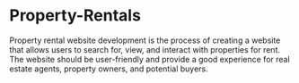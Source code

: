 # Property-Rentals
Property rental website development is the process of creating a website that allows users to search for, view, and interact with properties for rent. The website should be user-friendly and provide a good experience for real estate agents, property owners, and potential buyers.
